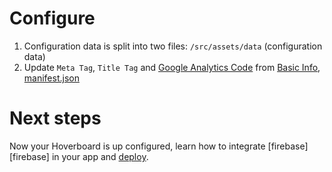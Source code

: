 # Configure

1. Configuration data is split into two files:
`/src/assets/data` (configuration data)
1. Update `Meta Tag`, `Title Tag` and [Google Analytics Code](https://analytics.google.com/analytics/web/#/) from [Basic Info](/public/index.html), [manifest.json](/public/manifest.json)


# Next steps

Now your Hoverboard is up configured, learn how to integrate [firebase][firebase] in your app and [deploy][deploy].

[deploy]: deploy.md
